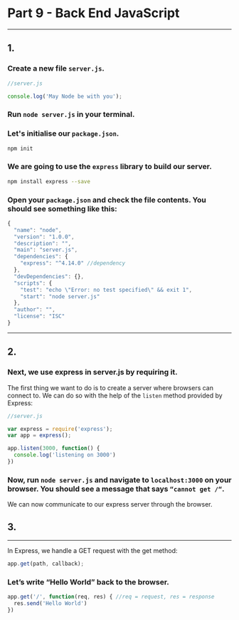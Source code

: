 # Part 9 - Back End JavaScript
---
## 1.
### Create a new file `server.js`. 

```javascript
//server.js

console.log('May Node be with you');

```
### Run `node server.js` in your terminal.

### Let's initialise our `package.json`.
```bash
npm init
```

### We are going to use the `express` library to build our server.

```bash
npm install express --save
```

### Open your `package.json` and check the file contents. You should see something like this:

```javascript
{
  "name": "node",
  "version": "1.0.0",
  "description": "",
  "main": "server.js",
  "dependencies": {
    "express": "^4.14.0" //dependency
  },
  "devDependencies": {},
  "scripts": {
    "test": "echo \"Error: no test specified\" && exit 1",
    "start": "node server.js"
  },
  "author": "",
  "license": "ISC"
}

```

---
## 2.
### Next, we use express in server.js by requiring it.

The first thing we want to do is to create a server where browsers can connect to. We can do so with the help of the `listen` method provided by Express:


```javascript
//server.js

var express = require('express');
var app = express();

app.listen(3000, function() {
  console.log('listening on 3000')
})
```

### Now, run `node server.js` and navigate to `localhost:3000` on your browser. You should see a message that says `“cannot get /“`.

We can now communicate to our express server through the browser.

## 3.
---

In Express, we handle a GET request with the get method:
```javascript
app.get(path, callback);
```

### Let’s write “Hello World” back to the browser.
```javascript
app.get('/', function(req, res) { //req = request, res = response
  res.send('Hello World')
})
```
